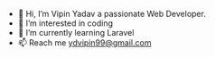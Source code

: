 - 👋 Hi, I’m Vipin Yadav a passionate Web Developer.
- 👀 I’m interested in coding
- 🌱 I’m currently learning Laravel 
- 📫 Reach me ydvipin99@gmail.com
